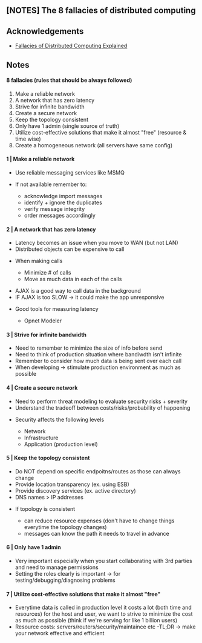 ## [NOTES] The 8 fallacies of distributed computing 

## Acknowledgements
- [Fallacies of Distributed Computing Explained](https://pages.cs.wisc.edu/~zuyu/files/fallacies.pdf)

## Notes

#### 8 fallacies (rules that should be always followed)
1. Make a reliable network
2. A network that has zero latency
3. Strive for infinite bandwidth 
4. Create a secure network 
5. Keep the topology consistent 
6. Only have 1 admin (single source of truth)
7. Utilize cost-effective solutions that make it almost "free" (resource & time wise)
8. Create a homogeneous network (all servers have same config) 

#### 1 | Make a reliable network
- Use reliable messaging services like MSMQ 
<ul>
  <li>If not available remember to:</li>
  <ul>
    <li>acknowledge import messages</li>
    <li>identify + ignore the duplicates</li>
    <li>verify message integrity</li>
    <li>order messages accordingly</li>
  </ul>
</ul>

#### 2 | A network that has zero latency
- Latency becomes an issue when you move to WAN (but not LAN) 
- Distributed objects can be expensive to call
<ul>
  <li>When making calls</li>
  <ul>
    <li>Minimize # of calls</li>
    <li>Move as much data in each of the calls</li>   
  </ul>
</ul>

- AJAX is a good way to call data in the background 
- IF AJAX is too SLOW -> it could make the app unresponsive

<ul>
  <li>Good tools for measuring latency</li>
  <ul>
    <li>Opnet Modeler</li>
  </ul>
</ul>

#### 3 | Strive for infinite bandwidth
- Need to remember to minimize the size of info before send
- Need to think of production situation where bandiwdth isn't infinite
- Remember to consider how much data is being sent over each call
- When developing -> stimulate production environment as much as possible

#### 4 | Create a secure network
- Need to perform threat modeling to evaluate security risks + severity
- Understand the tradeoff between costs/risks/probability of happening

<ul>
  <li>Security affects the following levels</li>
  <ul>
    <li>Network</li>
    <li>Infrastructure</li>
    <li>Application (production level)</li>
  </ul>
</ul>

#### 5 | Keep the topology consistent
- Do NOT depend on specific endpoitns/routes as those can always change
- Provide location transparency (ex. using ESB)
- Provide discovery services (ex. active directory)
- DNS names > IP addresses 

<ul>
  <li>If topology is consistent</li>
  <ul>
    <li>can reduce resource expenses (don't have to change things everytime the topology changes) </li>
    <li>messages can know the path it needs to travel in advance</li>
  </ul>
</ul>

#### 6 | Only have 1 admin
- Very important especially when you start collaborating with 3rd parties and need to manage permissions 
- Setting the roles clearly is important -> for testing/debugging/diagnosing problems

#### 7 | Utilize cost-effective solutions that make it almost "free" 
- Everytime data is called in production level it costs a lot (both time and resources) for the host and user, we want to strive to minimize the cost as much as possible (think if we're serving for like 1 billion users)
- Resource costs: servers/routers/security/maintaince etc
-TL;DR -> make your network effective and efficient
